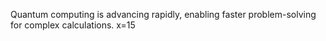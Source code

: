 Quantum computing is advancing rapidly, enabling faster problem-solving for complex calculations.
x=15
